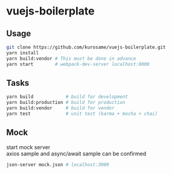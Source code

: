 # vuejs-boilerplate

## Usage

```sh
git clone https://github.com/kurosame/vuejs-boilerplate.git
yarn install
yarn build:vendor # This must be done in advance
yarn start        # webpack-dev-server localhost:8000
```

## Tasks

```sh
yarn build            # build for development
yarn build:production # build for production
yarn build:vendor     # build for vendor
yarn test             # unit test (karma + mocha + chai)
```

## Mock

start mock server\
axios sample and async/await sample can be confirmed

```sh
json-server mock.json # localhost:3000
```
